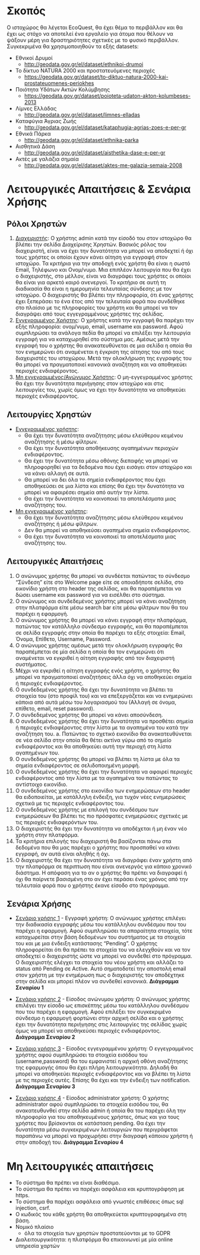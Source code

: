 # Σκοπός
Ο ιστοχώρος θα λέγεται EcoQuest, θα έχει θέμα το περιβάλλον και θα έχει ως στόχο να αποτελεί ένα εργαλείο για άτομα που θέλουν να ψάξουν μέρη για δραστηριότητες σχετικές με το φυσικό περιβάλλον. Συγκεκριμένα θα χρησιμοποιηθούν τα εξής datasets:
- Εθνικοί Δρυμοί
    - http://geodata.gov.gr/el/dataset/ethnikoi-drumoi   
- Το δίκτυο NATURA 2000 και προστατευόμενες περιοχές
    - https://geodata.gov.gr/dataset/to-diktuo-natura-2000-kai-prostateuomenes-periokhes
- Ποιότητα Υδάτων Ακτών Κολύμβησης
    - https://geodata.gov.gr/dataset/poioteta-udaton-akton-kolumbeses-2013
- Λίμνες Ελλάδας
    - http://geodata.gov.gr/el/dataset/limnes-elladas
- Καταφύγια Άγριας Ζωής
    - http://geodata.gov.gr/el/dataset/kataphugia-agrias-zoes-e-per-gr
- Εθνικά Πάρκα
    - http://geodata.gov.gr/el/dataset/ethnika-parka
- Αισθητικά Δάση
    - http://geodata.gov.gr/el/dataset/aisthetika-dase-e-per-gr
- Ακτές με γαλάζια σημαία
    - http://geodata.gov.gr/el/dataset/aktes-me-galazia-semaia-2008
 
# Λειτουργικές Απαιτήσεις & Σενάρια Χρήσης

## Ρόλοι Χρηστών
1. <ins>Διαχειριστής</ins>: Ο χρήστης admin κατά την είσοδό του στον ιστοχώρο θα βλέπει την σελίδα Διαχείρισης Χρηστών. Βασικός ρόλος του διαχειριστή, είναι να έχει την δυνατότητα να μπορεί να αποδεχτεί ή όχι τους χρήστες οι οποίοι έχουν κάνει αίτηση για εγγραφή στον ιστοχώρο. Τα κριτήρια για την αποδοχή ενός χρήστη θα είναι η σωστό  Email, Τηλέφωνο και Ονομ/νυμο.
Μια επιπλέον λειτουργία που θα έχει ο διαχειριστής, στο μέλλον, είναι να διαγράφει τους χρήστες οι οποίοι θα είναι για αρκετό καιρό ανενεργοί. Το κριτήριο σε αυτή τη διαδικασία θα είναι η ημερομηνία τελευταίας σύνδεσης με τον ιστοχώρο. Ο διαχειριστής θα βλέπει την πληροφορία, ότι ένας χρήστης έχει ξεπεράσει το ένα έτος από την τελευταία φορά που συνδέθηκε στο πλαίσιο με τις πληροφορίες του χρήστη και θα μπορεί να τον διαγράψει από τους εγγεγραμμένους χρήστες της σελίδας.
2. <ins>Εγγεγραμμένος Χρήστης</ins>: Ο χρήστης κατά την εγγραφή θα παρέχει την εξής πληροφορία: ονομ/νυμο, email, username και password. Αφού συμπληρώσει τα ανάλογα πεδία θα μπορεί να επιλέξει την λειτουργία εγγραφή για να καταχωρηθεί στο σύστημα μας. Αμέσως μετά την εγγραφή του ο χρήστης θα ανακατευθύνεται σε μια σελίδα η οποία θα τον ενημερώνει ότι αναμένεται η έγκριση της αίτησης του από τους διαχειριστές του ιστοχώρου. Μετά την ολοκλήρωση της εγγραφής του θα μπορεί να πραγματοποιεί κανονικά αναζήτηση και να αποθηκεύει περιοχές ενδιαφέροντος.
3. <ins>Μη εγγεγραμμένος/Ανώνυμος Χρήστης</ins>: Ο μη-εγγεγραμμένος χρήστης θα έχει την δυνατότητα περιήγησης στον ιστοχώρο και στις λειτουργίες του, χωρίς όμως να έχει την δυνατότητα να αποθηκεύει περιοχές ενδιαφέροντος.  

## Λειτουργίες Χρηστών
- <ins>Εγγεγραμμένος χρήστης</ins>:
    - Θα έχει την δυνατότητα αναζήτησης μέσω ελεύθερου κειμένου αναζήτησης ή μέσω φίλτρων.
    - Θα έχει την δυνατότητα αποθήκευσης αγαπημένων περιοχών ενδιαφέροντος.
    - Θα έχει την δυνατότητα μέσω οθόνης διεπαφής να μπορεί να πληροφορηθεί για τα δεδομένα που έχει εισάγει στον ιστοχώρο και να κάνει αλλαγή σε αυτά.
    - Θα μπορεί να δει όλα τα σημεία ενδιαφέροντος που έχει αποθηκεύσει σε μια λίστα και επίσης θα έχει την δυνατότητα να μπορεί να αφαιρέσει σημεία από αυτήν την λίστα.
    - Θα έχει την δυνατότητα να κοινοποιεί τα αποτελέσματα μιας αναζήτησης του.
- <ins>Μη εγγεγραμμένος χρήστης</ins>:
    - Θα έχει την δυνατότητα αναζήτησης μέσω ελεύθερου κειμένου αναζήτησης ή μέσω φίλτρων.
    - Δεν θα μπορεί να αποθηκεύσει αγαπημένα σημεία ενδιαφέροντος.
    - Θα έχει την δυνατότητα να κοινοποιεί τα αποτελέσματα μιας αναζήτησης του.

## Λειτουργικές Απαιτήσεις
1. Ο ανώνυμος χρήστης θα μπορεί να συνδέεται πατώντας το σύνδεσμο “Σύνδεση” είτε στο Welcome page είτε σε οποιαδήποτε σελίδα, στο εικονίδιο χρήστη στο header της σελίδας, και θα παραπέμπεται να δώσει username και password για να εισέλθει στο σύστημα.
2. Ο ανώνυμος και συνδεδεμένος χρήστης μπορεί να κάνει αναζήτηση στην πλατφόρμα είτε μέσω search bar είτε μέσω φίλτρων που θα του παρέχει η εφαρμογή.
3. Ο ανώνυμος χρήστης θα μπορεί να κάνει εγγραφή στην πλατφόρμα, πατώντας τον κατάλληλο σύνδεσμο εγγραφής, και θα παραπέμπεται σε σελίδα εγγραφής στην οποία θα παρέχει τα εξής στοιχεία: Email, Όνομα, Επίθετο, Username, Password.
4. Ο ανώνυμος χρήστης αμέσως μετά την ολοκλήρωση εγγραφής θα παραπέμπεται σε μία σελίδα η οποία θα τον ενημερώνει ότι αναμένεται να εγκριθεί η αίτηση εγγραφής από τον διαχειριστή συστήματος.
5. Μέχρι να εγκριθεί η αίτηση εγγραφής ενός χρήστη, ο χρήστης θα μπορεί να πραγματοποιεί αναζητήσεις άλλα όχι να αποθηκεύει σημεία ή περιοχές ενδιαφέροντος.
6. Ο συνδεδεμένος χρήστης θα έχει την δυνατότητα να βλέπει τα στοιχεία του (στο προφίλ του) και να επεξεργάζεται και να ενημερώνει κάποια από αυτά μέσω του λογαριασμού του (Αλλαγή σε όνομα, επίθετο, email, reset password).
7. Ο συνδεδεμένος χρήστης θα μπορεί να κάνει αποσύνδεση.
8. Ο συνδεδεμένος χρήστης θα έχει την δυνατότητα να προσθέτει σημεία ή περιοχές ενδιαφέροντος στην λίστα με τα αγαπημένα του κατά την αναζήτηση του.
    a. Πατώντας το σχετικό εικονίδιο θα ανακατευθύνεται σε νέα σελίδα στην οποία θα θέτει ακτίνα γύρω από το σημείο ενδιαφέροντος και θα αποθηκεύει αυτή την περιοχή στη λίστα αγαπημένων του.
9. Ο συνδεδεμένος χρήστης θα μπορεί να βλέπει τη λίστα με όλα τα σημεία ενδιαφέροντος σε σελιδοποιημένη μορφή.
10. Ο συνδεδεμένος χρήστης θα έχει την δυνατότητα να αφαιρεί περιοχές ενδιαφέροντος από την λίστα με τα αγαπημένα του πατώντας το αντίστοιχο εικονίδιο.
11. Ο συνδεδεμένος χρήστης στο εικονίδιο των ενημερώσεων στο header θα ειδοποιείται, με κατάλληλη ένδειξη, για τυχόν νέες ενημερώσεις σχετικά με τις περιοχές ενδιαφέροντος του.
12. Ο συνδεδεμένος χρήστης με επιλογή του συνδέσμου των ενημερώσεων θα βλέπει τις πιο πρόσφατες ενημερώσεις σχετικές με τις περιοχές ενδιαφερόντων του.
13. Ο διαχειριστής θα έχει την δυνατότητα να αποδέχεται ή μη έναν νέο χρήστη στην πλατφόρμα.
14. Τα κριτήρια επιλογής του διαχειριστή θα βασίζονται πάνω στα δεδομένα που θα μας παρέχει ο χρήστης που προσπαθεί να κάνει εγγραφή, αν αυτά είναι αληθής ή όχι.
15. Ο διαχειριστής θα έχει την δυνατότητα να διαγράφει έναν χρήστη από την πλατφόρμα σε περιπτωση που είναι ανενεργός για κάποιο χρονικό διάστημα. Η απόφαση για το αν ο χρήστης θα πρέπει να διαγραφεί ή όχι θα παίρνετε βασισμένη στο αν έχει περάσει ένας χρόνος από την τελευταία φορά που ο χρήστης έκανε είσοδο στο πρόγραμμα.

## Σενάρια Χρήσης
- <ins>Σενάριο χρήσης 1</ins> - Εγγραφή χρήστη:
    Ο ανώνυμος χρήστης επιλέγει την διαδικασία εγγραφής μέσω του κατάλληλου συνδέσμου που του παρέχει η εφαρμογή. Αφού συμπληρώσει τα απαραίτητα στοιχεία, τότε καταχωρείται στην βάση δεδομένων του συστήματος με τα στοιχεία του και με μια ένδειξη κατάστασης “Pending”. Ο χρήστης πληροφορείται ότι θα πρέπει τα στοιχεία του να ελεγχθούν και να τον αποδεχτεί ο διαχειριστής ώστε να μπορεί να συνδεθεί στο πρόγραμμα.
    Ο διαχειριστής ελέγχει τα στοιχεία του νέου χρήστη και αλλάζει το status από Pending σε Active. Αυτό σηματοδοτεί την αποστολή email στον χρήστη με την ενημέρωση πως ο διαχειριστής τον αποδέχτηκε στην σελίδα και μπορεί πλέον να συνδεθεί κανονικά.
    **Διάγραμμα Σεναρίου 1**
    
- <ins>Σενάριο χρήσης 2</ins> - Είσοδος ανώνυμου χρήστη:
    Ο ανώνυμος χρήστης επιλέγει την είσοδο ως επισκέπτης μέσω του κατάλληλου συνδέσμου που του παρέχει η εφαρμογή. Αφού επιλέξει τον συγκεκριμένο σύνδεσμο η εφαρμογή φορτώνει στην αρχική σελίδα και ο χρήστης έχει την δυνατότητα περιήγησης στις λειτουργίες της σελίδας χωρίς όμως να μπορεί να αποθηκεύσει περιοχές ενδιαφέροντος.    
    **Διάγραμμα Σεναρίου 2**
    
- <ins>Σενάριο χρήσης 3</ins> - Είσοδος εγγεγραμμένου χρήστη:
    Ο εγγεγραμμένος χρήστης αφού συμπληρώσει τα στοιχεία εισόδου του (username,password) θα του εμφανιστεί η αρχική οθόνη αναζήτησης της εφαρμογής όπου θα έχει πλήρη λειτουργικότητα. Δηλαδή θα μπορεί να αποθηκεύει περιοχές ενδιαφέροντος και να βλέπει τη λίστα με τις περιοχές αυτές. Επίσης θα έχει και την ένδειξη των notification.    
    **Διάγραμμα Σεναρίου 3**
    
- <ins>Σενάριο χρήσης 4</ins> - Είσοδος administrator χρήστη:
    Ο χρήστης administrator αφού συμπληρώσει τα στοιχεία εισόδου του, θα ανακατευθυνθεί στην σελίδα admin ή οποία θα του παρέχει όλη την πληροφορία για του αποθηκευμένους χρήστες, όπως και για τους χρήστες που βρίσκονται σε κατάσταση pending. Θα έχει την δυνατότητα μέσω συγκεκριμένων λειτουργιών που περιγράφεται παραπάνω να μπορεί να προχωρήσει στην διαγραφή κάποιου χρήστη ή στην αποδοχή του.
    **Διάγραμμα Σεναρίου 4**

# Μη λειτουργικές απαιτήσεις
- To σύστημα θα πρέπει να είναι διαθέσιμο.
- Το σύστημα θα πρέπει να παρέχει ασφάλεια και κρυπτογράφηση με https.
- Το σύστημα θα παρέχει ασφάλεια από γνωστές επιθέσεις όπως sql injection, csrf.
- Ο κωδικός του κάθε χρήστη θα αποθηκεύεται κρυπτογραφημένα στη βάση.
- Νομικό πλαίσιο
    - όλα τα στοιχεία των χρηστών προστατεύονται με το GDPR
- Διαλειτουργικότητα: η πλατφόρμα θα επικοινωνεί με μία online υπηρεσία χαρτών
